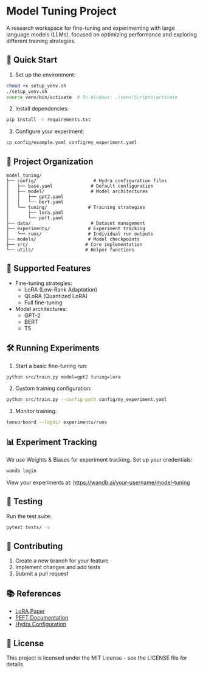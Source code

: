 # Model Tuning Project
A research workspace for fine-tuning and experimenting with large language models (LLMs), focused on optimizing performance and exploring different training strategies.

## 🚀 Quick Start

1. Set up the environment:
```bash
chmod +x setup_venv.sh
./setup_venv.sh
source venv/bin/activate  # On Windows: .\venv\Scripts\activate
```

2. Install dependencies:
```bash
pip install -r requirements.txt
```

3. Configure your experiment:
```bash
cp config/example.yaml config/my_experiment.yaml
```

## 📁 Project Organization

```
model_tuning/
├── config/                     # Hydra configuration files
│   ├── base.yaml              # Default configuration
│   ├── model/                 # Model architectures
│   │   ├── gpt2.yaml
│   │   └── bert.yaml
│   └── tuning/               # Training strategies
│       ├── lora.yaml
│       └── peft.yaml
├── data/                      # Dataset management
├── experiments/              # Experiment tracking
│   └── runs/                 # Individual run outputs
├── models/                   # Model checkpoints
├── src/                     # Core implementation
└── utils/                   # Helper functions
```

## 🎯 Supported Features

- Fine-tuning strategies:
  - LoRA (Low-Rank Adaptation)
  - QLoRA (Quantized LoRA)
  - Full fine-tuning
- Model architectures:
  - GPT-2
  - BERT
  - T5

## 🛠️ Running Experiments

1. Start a basic fine-tuning run:
```bash
python src/train.py model=gpt2 tuning=lora
```

2. Custom training configuration:
```bash
python src/train.py --config-path config/my_experiment.yaml
```

3. Monitor training:
```bash
tensorboard --logdir experiments/runs
```

## 📊 Experiment Tracking

We use Weights & Biases for experiment tracking. Set up your credentials:

```bash
wandb login
```

View your experiments at: https://wandb.ai/your-username/model-tuning

## 🧪 Testing

Run the test suite:
```bash
pytest tests/ -v
```

## 📝 Contributing

1. Create a new branch for your feature
2. Implement changes and add tests
3. Submit a pull request

## 📚 References

- [LoRA Paper](https://arxiv.org/abs/2106.09685)
- [PEFT Documentation](https://huggingface.co/docs/peft)
- [Hydra Configuration](https://hydra.cc/docs/intro/)

## 📄 License

This project is licensed under the MIT License - see the LICENSE file for details.
